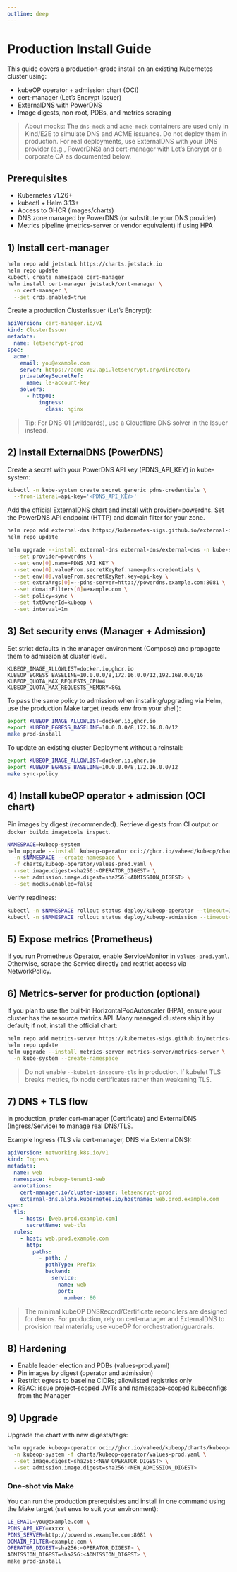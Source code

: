 ```yaml
---
outline: deep
---
```


# Production Install Guide

This guide covers a production‑grade install on an existing Kubernetes cluster using:

- kubeOP operator + admission chart (OCI)
- cert-manager (Let’s Encrypt Issuer)
- ExternalDNS with PowerDNS
- Image digests, non‑root, PDBs, and metrics scraping

> About mocks: The `dns-mock` and `acme-mock` containers are used only in Kind/E2E to simulate DNS and ACME issuance. Do not deploy them in production. For real deployments, use ExternalDNS with your DNS provider (e.g., PowerDNS) and cert-manager with Let’s Encrypt or a corporate CA as documented below.

## Prerequisites

- Kubernetes v1.26+
- kubectl + Helm 3.13+
- Access to GHCR (images/charts)
- DNS zone managed by PowerDNS (or substitute your DNS provider)
- Metrics pipeline (metrics-server or vendor equivalent) if using HPA

## 1) Install cert-manager

```bash
helm repo add jetstack https://charts.jetstack.io
helm repo update
kubectl create namespace cert-manager
helm install cert-manager jetstack/cert-manager \
  -n cert-manager \
  --set crds.enabled=true
```

Create a production ClusterIssuer (Let’s Encrypt):

```yaml
apiVersion: cert-manager.io/v1
kind: ClusterIssuer
metadata:
  name: letsencrypt-prod
spec:
  acme:
    email: you@example.com
    server: https://acme-v02.api.letsencrypt.org/directory
    privateKeySecretRef:
      name: le-account-key
    solvers:
      - http01:
          ingress:
            class: nginx
```

> Tip: For DNS‑01 (wildcards), use a Cloudflare DNS solver in the Issuer instead.

## 2) Install ExternalDNS (PowerDNS)

Create a secret with your PowerDNS API key (PDNS_API_KEY) in kube-system:

```bash
kubectl -n kube-system create secret generic pdns-credentials \
  --from-literal=api-key='<PDNS_API_KEY>'
```

Add the official ExternalDNS chart and install with provider=powerdns. Set the PowerDNS API endpoint (HTTP) and domain filter for your zone.

```bash
helm repo add external-dns https://kubernetes-sigs.github.io/external-dns/
helm repo update

helm upgrade --install external-dns external-dns/external-dns -n kube-system \
  --set provider=powerdns \
  --set env[0].name=PDNS_API_KEY \
  --set env[0].valueFrom.secretKeyRef.name=pdns-credentials \
  --set env[0].valueFrom.secretKeyRef.key=api-key \
  --set extraArgs[0]=--pdns-server=http://powerdns.example.com:8081 \
  --set domainFilters[0]=example.com \
  --set policy=sync \
  --set txtOwnerId=kubeop \
  --set interval=1m
```

## 3) Set security envs (Manager + Admission)

Set strict defaults in the manager environment (Compose) and propagate them to
admission at cluster level.

```env
KUBEOP_IMAGE_ALLOWLIST=docker.io,ghcr.io
KUBEOP_EGRESS_BASELINE=10.0.0.0/8,172.16.0.0/12,192.168.0.0/16
KUBEOP_QUOTA_MAX_REQUESTS_CPU=4
KUBEOP_QUOTA_MAX_REQUESTS_MEMORY=8Gi
```

To pass the same policy to admission when installing/upgrading via Helm, use
the production Make target (reads env from your shell):

```bash
export KUBEOP_IMAGE_ALLOWLIST=docker.io,ghcr.io
export KUBEOP_EGRESS_BASELINE=10.0.0.0/8,172.16.0.0/12
make prod-install
```

To update an existing cluster Deployment without a reinstall:

```bash
export KUBEOP_IMAGE_ALLOWLIST=docker.io,ghcr.io
export KUBEOP_EGRESS_BASELINE=10.0.0.0/8,172.16.0.0/12
make sync-policy
```

## 4) Install kubeOP operator + admission (OCI chart)

Pin images by digest (recommended). Retrieve digests from CI output or `docker buildx imagetools inspect`.

```bash
NAMESPACE=kubeop-system
helm upgrade --install kubeop-operator oci://ghcr.io/vaheed/kubeop/charts/kubeop-operator \
  -n $NAMESPACE --create-namespace \
  -f charts/kubeop-operator/values-prod.yaml \
  --set image.digest=sha256:<OPERATOR_DIGEST> \
  --set admission.image.digest=sha256:<ADMISSION_DIGEST> \
  --set mocks.enabled=false
```

Verify readiness:

```bash
kubectl -n $NAMESPACE rollout status deploy/kubeop-operator --timeout=180s
kubectl -n $NAMESPACE rollout status deploy/kubeop-admission --timeout=180s
```

## 5) Expose metrics (Prometheus)

If you run Prometheus Operator, enable ServiceMonitor in `values-prod.yaml`. Otherwise, scrape the Service directly and restrict access via NetworkPolicy.

## 6) Metrics-server for production (optional)

If you plan to use the built-in HorizontalPodAutoscaler (HPA), ensure your
cluster has the resource metrics API. Many managed clusters ship it by default;
if not, install the official chart:

```bash
helm repo add metrics-server https://kubernetes-sigs.github.io/metrics-server/
helm repo update
helm upgrade --install metrics-server metrics-server/metrics-server \
  -n kube-system --create-namespace
```

> Do not enable `--kubelet-insecure-tls` in production. If kubelet TLS breaks
> metrics, fix node certificates rather than weakening TLS.

## 7) DNS + TLS flow

In production, prefer cert-manager (Certificate) and ExternalDNS (Ingress/Service) to manage real DNS/TLS.

Example Ingress (TLS via cert-manager, DNS via ExternalDNS):

```yaml
apiVersion: networking.k8s.io/v1
kind: Ingress
metadata:
  name: web
  namespace: kubeop-tenant1-web
  annotations:
    cert-manager.io/cluster-issuer: letsencrypt-prod
    external-dns.alpha.kubernetes.io/hostname: web.prod.example.com
spec:
  tls:
    - hosts: [web.prod.example.com]
      secretName: web-tls
  rules:
    - host: web.prod.example.com
      http:
        paths:
          - path: /
            pathType: Prefix
            backend:
              service:
                name: web
                port:
                  number: 80
```

> The minimal kubeOP DNSRecord/Certificate reconcilers are designed for demos. For production, rely on cert-manager and ExternalDNS to provision real materials; use kubeOP for orchestration/guardrails.

## 8) Hardening

- Enable leader election and PDBs (values-prod.yaml)
- Pin images by digest (operator and admission)
- Restrict egress to baseline CIDRs; allowlisted registries only
- RBAC: issue project‑scoped JWTs and namespace‑scoped kubeconfigs from the Manager

## 9) Upgrade

Upgrade the chart with new digests/tags:

```bash
helm upgrade kubeop-operator oci://ghcr.io/vaheed/kubeop/charts/kubeop-operator \
  -n kubeop-system -f charts/kubeop-operator/values-prod.yaml \
  --set image.digest=sha256:<NEW_OPERATOR_DIGEST> \
  --set admission.image.digest=sha256:<NEW_ADMISSION_DIGEST>
```
### One-shot via Make

You can run the production prerequisites and install in one command using the
Make target (set envs to suit your environment):

```bash
LE_EMAIL=you@example.com \
PDNS_API_KEY=xxxxx \
PDNS_SERVER=http://powerdns.example.com:8081 \
DOMAIN_FILTER=example.com \
OPERATOR_DIGEST=sha256:<OPERATOR_DIGEST> \
ADMISSION_DIGEST=sha256:<ADMISSION_DIGEST> \
make prod-install
```

